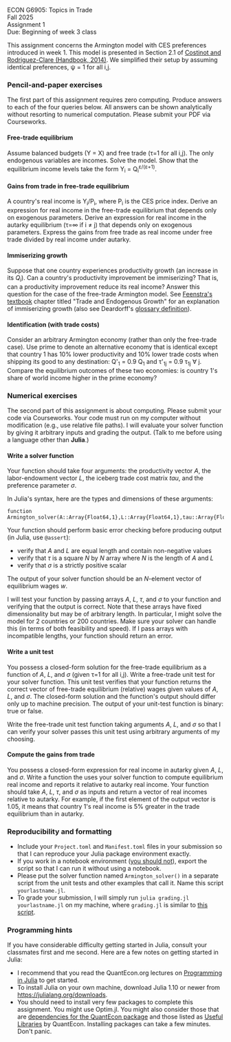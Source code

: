 ECON G6905: Topics in Trade\
Fall 2025\
Assignment 1\
Due: Beginning of week 3 class

This assignment concerns the Armington model with CES preferences introduced in week 1.
This model is presented in Section 2.1 of [Costinot and Rodriguez-Clare (Handbook, 2014)](https://doi.org/10.1016/B978-0-444-54314-1.00004-5).
We simplified their setup by assuming identical preferences, &psi; = 1 for all i,j.

### Pencil-and-paper exercises

The first part of this assignment requires zero computing.
Produce answers to each of the four queries below.
All answers can be shown analytically without resorting to numerical computation.
Please submit your PDF via Courseworks.

#### Free-trade equilibrium

Assume balanced budgets (Y = X) and free trade (&tau;=1 for all i,j).
The only endogenous variables are incomes.
Solve the model.
Show that the equilibrium income levels take the form Y<sub>i</sub> = Q<sub>i</sub><sup>&epsilon;/(&epsilon;+1)</sup>.

#### Gains from trade in free-trade equilibrium

A country's real income is Y<sub>i</sub>/P<sub>i</sub>, where P<sub>i</sub> is the CES price index.
Derive an expression for real income in the free-trade equilibrium that depends only on exogenous parameters.
Derive an expression for real income in the autarky equilibrium (&tau;=&infin; if i &ne; j) that depends only on exogenous parameters.
Express the gains from free trade as real income under free trade divided by real income under autarky.

#### Immiserizing growth

Suppose that one country experiences productivity growth (an increase in its *Q<sub>i</sub>*).
Can a country's productivity improvement be immiserizing?
That is, can a productivity improvement reduce its real income?
Answer this question for the case of the free-trade Armington model.
See [Feenstra's textbook](https://press.princeton.edu/books/hardcover/9780691161648/advanced-international-trade) chapter titled "Trade and Endogenous Growth" for an explanation of immiserizing growth (also see Deardorff's [glossary definition](http://www-personal.umich.edu/~alandear/glossary/i.html#ImmiserizingGrowth)).

#### Identification (with trade costs)

Consider an arbitrary Armington economy (rather than only the free-trade case).
Use prime to denote an alternative economy that is identical
except that country 1 has 10% lower productivity and 10% lower trade costs when shipping its good to any destination:
Q'<sub>1</sub> = 0.9 Q<sub>1</sub>
and
&tau;'<sub>1j</sub> = 0.9 &tau;<sub>1j</sub> &forall; j.
Compare the equilibrium outcomes of these two economies:
is country 1's share of world income higher in the prime economy?

### Numerical exercises

The second part of this assignment is about computing.
Please submit your code via Courseworks.
Your code must run on my computer without modification (e.g., use relative file paths).
I will evaluate your solver function by giving it arbitrary inputs and grading the output.
(Talk to me before using a language other than **Julia**.)

#### Write a solver function

Your function should take four arguments:
the productivity vector *A*,
the labor-endowment vector *L*,
the iceberg trade cost matrix *tau*,
and
the preference parameter *&sigma;*.

In Julia's syntax, here are the types and dimensions of these arguments:
```
function Armington_solver(A::Array{Float64,1},L::Array{Float64,1},tau::Array{Float64,2},sigma::Float64)
```

Your function should perform basic error checking before producing
output (in Julia, use `@assert`):
-   verify that *A* and *L* are equal length and contain non-negative values
-   verify that *&tau;* is a square *N* by *N* array where *N* is the length of *A* and *L*
-   verify that *&sigma;* is a strictly positive scalar

The output of your solver function should be an *N*-element vector of equilibrium wages *w*.

I will test your function by passing arrays *A*, *L*, *&tau;*, and *&sigma;* to your function and verifying that the output is correct.
Note that these arrays have fixed dimensionality but may be of arbitrary length.
In particular, I might solve the model for 2 countries or 200 countries.
Make sure your solver can handle this (in terms of both feasibility and speed).
If I pass arrays with incompatible lengths, your function should return an error.


#### Write a unit test

You possess a closed-form solution for the free-trade equilibrium as a function of *A*, *L*, and *&sigma;* (given &tau;=1 for all i,j).
Write a free-trade unit test for your solver function.
This unit test verifies that your function returns the correct vector of free-trade equilibrium (relative) wages given values of *A*, *L*, and *&sigma;*.
The closed-form solution and the function's output should differ only up to machine precision.
The output of your unit-test function is binary: true or false.

Write the free-trade unit test function taking arguments *A*, *L*, and *&sigma;* so that I can verify your solver passes this unit test using arbitrary arguments of my choosing.

#### Compute the gains from trade

You possess a closed-form expression for real income in autarky given *A*, *L*, and *&sigma;*.
Write a function the uses your solver function to compute equilibrium real income and reports it relative to autarky real income.
Your function should take *A*, *L*, *&tau;*, and *&sigma;* as inputs and return a vector of real incomes relative to autarky.
For example, if the first element of the output vector is 1.05, it means that country 1's real income is 5% greater in the trade equilibrium than in autarky.

### Reproducibility and formatting

- Include your `Project.toml` and `Manifest.toml` files in your submission so that I can reproduce your Julia package environment exactly.
- If you work in a notebook environment ([you should not](https://www.youtube.com/watch?v=7jiPeIFXb6U)), export the script so that I can run it without using a notebook.
- Please put the solver function named `Armington_solver()` in a separate script from the unit tests and other examples that call it. Name this script `yourlastname.jl`.
- To grade your submission, I will simply run `julia grading.jl yourlastname.jl` on my machine, where `grading.jl` is similar to [this script](grading_demo.jl).


### Programming hints

If you have considerable difficulty getting started in Julia, consult your classmates first and me second.
Here are a few notes on getting started in Julia:

-   I recommend that you read the QuantEcon.org lectures on [Programming in Julia](https://lectures.quantecon.org/jl/index_learning_julia.html) to get started.
-   To install Julia on your own machine, download Julia 1.10 or newer from
    <https://julialang.org/downloads>. 
-	You should need to install very few packages to complete this assignment. You might use Optim.jl.
	You might also consider those that are [dependencies for the QuantEcon package](https://github.com/QuantEcon/QuantEcon.jl/blob/master/REQUIRE) and those listed as [Useful Libraries](https://lectures.quantecon.org/jl/julia_libraries.html) by QuantEcon.
	Installing packages can take a few minutes. Don't panic.
